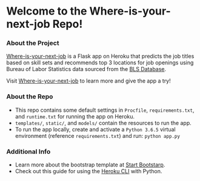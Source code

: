 # Welcome to the Where-is-your-next-job Repo!

### About the Project
[Where-is-your-next-job](https://where-is-your-next-job.herokuapp.com/index) is a 
Flask app on Heroku that predicts the job titles based on skill sets and recommends top 3 locations for job openings 
using Bureau of Labor Statistics data sourced from the [BLS Database](https://download.bls.gov/pub/time.series).  

Visit [Where-is-your-next-job](https://where-is-your-next-job.herokuapp.com/index) to learn more and
give the app a try!

### About the Repo
- This repo contains some default settings in `Procfile`, `requirements.txt`, and `runtime.txt` for running the app on Heroku.
- `templates/`, `static/`, and `models/` contain the resources to run the app.
- To run the app locally, create and activate a `Python 3.6.5` virtual environment (reference `requirements.txt`) and run: `python app.py` 

### Additional Info
- Learn more about the bootstrap template at [Start Bootstarp](https://startbootstrap.com/).
- Check out this guide for using the [Heroku CLI](https://devcenter.heroku.com/articles/getting-started-with-python) with Python.
